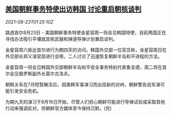 <!--1629682262000-->
[美国朝鲜事务特使出访韩国 讨论重启朝核谈判](https://cn.reuters.com/article/us-envoy-south-korea-visit-0823-idCNKBS2FO02Q)
------

<div><i>2021-08-23T01:25:10Z</i></div><p>路透首尔8月23日 - 美国朝鲜事务特使金星容周一将会见韩国特使，目前两国正在寻找办法吸引平壤就其核武器和弹道导弹计划重启谈判。</p><p>金星容周六抵达首尔进行为期四天的访问。韩国外交部一位官员称，金星容周日在外交部长郑义溶官邸进行会晤，二人讨论了迅速恢复朝鲜半岛和平进程的方法。</p><p>金星容周一将会见韩国外交部朝鲜半岛和平安全事务特别代表鲁圭德，周二将在首尔会见俄罗斯副外长莫尔古洛夫。</p><p>朝韩关系在7月短暂解冻后，因美韩军事演习而出现新的对峙，朝鲜警告说军演可能引发安全危机。</p><p>为期九天的演习于8月16日开始，尽管人们担心朝鲜可能进行导弹试验或采取其他行动来强调反对，但朝鲜官方媒体至今保持沉默。(完)</p>
